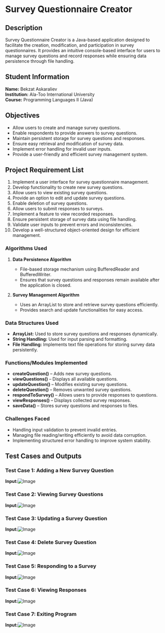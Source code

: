 # Survey Questionnaire Creator

## Description
Survey Questionnaire Creator is a Java-based application designed to facilitate the creation, modification, and participation in survey questionnaires. It provides an intuitive console-based interface for users to manage survey questions and record responses while ensuring data persistence through file handling.

## Student Information
**Name:** Bekzat Askaraliev  
**Institution:** Ala-Too International University  
**Course:** Programming Languages II (Java)

## Objectives
- Allow users to create and manage survey questions.
- Enable respondents to provide answers to survey questions.
- Maintain persistent storage for survey questions and responses.
- Ensure easy retrieval and modification of survey data.
- Implement error handling for invalid user inputs.
- Provide a user-friendly and efficient survey management system.
## Project Requirement List
1. Implement a user interface for survey questionnaire management.
2. Develop functionality to create new survey questions.
3. Allow users to view existing survey questions.
4. Provide an option to edit and update survey questions.
5. Enable deletion of survey questions.
6. Allow users to submit responses to surveys.
7. Implement a feature to view recorded responses.
8. Ensure persistent storage of survey data using file handling.
9. Validate user inputs to prevent errors and inconsistencies.
10. Develop a well-structured object-oriented design for efficient management.
### **Algorithms Used**
1. **Data Persistence Algorithm**
    - File-based storage mechanism using BufferedReader and BufferedWriter.
    - Ensures that survey questions and responses remain available after the application is closed.

2. **Survey Management Algorithm**
    - Uses an ArrayList to store and retrieve survey questions efficiently.
    - Provides search and update functionalities for easy access.

### **Data Structures Used**
- **ArrayList:** Used to store survey questions and responses dynamically.
- **String Handling:** Used for input parsing and formatting.
- **File Handling:** Implements text file operations for storing survey data persistently.

### **Functions/Modules Implemented**
- **createQuestion()** – Adds new survey questions.
- **viewQuestions()** – Displays all available questions.
- **updateQuestion()** – Modifies existing survey questions.
- **deleteQuestion()** – Removes unwanted survey questions.
- **respondToSurvey()** – Allows users to provide responses to questions.
- **viewResponses()** – Displays collected survey responses.
- **saveData()** – Stores survey questions and responses to files.

### **Challenges Faced**
- Handling input validation to prevent invalid entries.
- Managing file reading/writing efficiently to avoid data corruption.
- Implementing structured error handling to improve system stability.
## Test Cases and Outputs
### **Test Case 1: Adding a New Survey Question**
**Input:**![Image](https://github.com/user-attachments/assets/656f4122-9071-410b-9a51-b081dbffdddd)

### **Test Case 2: Viewing Survey Questions**
**Input:**![Image](https://github.com/user-attachments/assets/b71a6d83-1d2a-4433-895b-f3c205877f6e)

### **Test Case 3: Updating a Survey Question**
**Input:**![Image](https://github.com/user-attachments/assets/ea6246c8-3b1a-4e8d-9e3a-c47a62cb4c24)

### **Test Case 4: Delete Survey Question**
**Input:**![Image](https://github.com/user-attachments/assets/dc6a1196-c6e9-4995-aa0b-0d21c5b381be)

### **Test Case 5: Responding to a Survey**
**Input:**![Image](https://github.com/user-attachments/assets/428a2fd2-14b7-4fef-b7f1-0f7987d34279)

### **Test Case 6: Viewing Responses**
**Input:**![Image](https://github.com/user-attachments/assets/956420be-b6bd-4228-b646-50638198c903)

### **Test Case 7: Exiting Program**
**Input:**![Image](https://github.com/user-attachments/assets/b8b53cf2-cc72-4da3-99dc-10895a318bb5)
